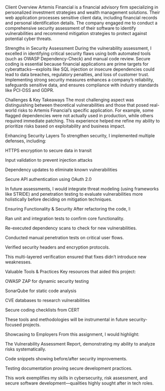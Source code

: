 Client Overview
Artemis Financial is a financial advisory firm specializing in personalized investment strategies and wealth management solutions. Their web application processes sensitive client data, including financial records and personal identification details. The company engaged me to conduct a comprehensive security assessment of their software to identify vulnerabilities and recommend mitigation strategies to protect against potential cyber threats.

Strengths in Security Assessment
During the vulnerability assessment, I excelled in identifying critical security flaws using both automated tools (such as OWASP Dependency-Check) and manual code review. Secure coding is essential because financial applications are prime targets for cyberattacks—exploits like SQL injection or insecure dependencies could lead to data breaches, regulatory penalties, and loss of customer trust. Implementing strong security measures enhances a company’s reliability, safeguards sensitive data, and ensures compliance with industry standards like PCI-DSS and GDPR.

Challenges & Key Takeaways
The most challenging aspect was distinguishing between theoretical vulnerabilities and those that posed real-world risks to Artemis Financial’s specific application. For example, some flagged dependencies were not actually used in production, while others required immediate patching. This experience helped me refine my ability to prioritize risks based on exploitability and business impact.

Enhancing Security Layers
To strengthen security, I implemented multiple defenses, including:

HTTPS encryption to secure data in transit

Input validation to prevent injection attacks

Dependency updates to eliminate known vulnerabilities

Secure API authentication using OAuth 2.0

In future assessments, I would integrate threat modeling (using frameworks like STRIDE) and penetration testing to evaluate vulnerabilities more holistically before deciding on mitigation techniques.

Ensuring Functionality & Security
After refactoring the code, I:

Ran unit and integration tests to confirm core functionality.

Re-executed dependency scans to check for new vulnerabilities.

Conducted manual penetration tests on critical user flows.

Verified security headers and encryption protocols.

This multi-layered verification ensured that fixes didn’t introduce new weaknesses.

Valuable Tools & Practices
Key resources that aided this project:

OWASP ZAP for dynamic security testing

SonarQube for static code analysis

CVE databases to research vulnerabilities

Secure coding checklists from CERT

These tools and methodologies will be instrumental in future security-focused projects.

Showcasing to Employers
From this assignment, I would highlight:

The Vulnerability Assessment Report, demonstrating my ability to analyze risks systematically.

Code snippets showing before/after security improvements.

Testing documentation proving secure development practices.

This work exemplifies my skills in cybersecurity, risk assessment, and secure software development—qualities highly sought after in tech roles.
